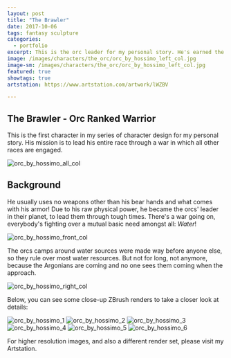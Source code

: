 ```yaml
---
layout: post
title: "The Brawler"
date: 2017-10-06
tags: fantasy sculpture
categories:
  - portfolio
excerpt: This is the orc leader for my personal story. He's earned the name for a reason!
image: /images/characters/the_orc/orc_by_hossimo_left_col.jpg
image-sm: /images/characters/the_orc/orc_by_hossimo_left_col.jpg
featured: true
showtags: true
artstation: https://www.artstation.com/artwork/lWZBV

---
```



## The Brawler - Orc Ranked Warrior

This is the first character in my series of character design for my personal story. His mission is to lead his entire race through a war in which all other races are engaged.
  

<img src="/images/characters/the_orc/orc_by_hossimo_all_col.jpg" alt="orc_by_hossimo_all_col" class="responsive">
  

## Background
  

He usually uses no weapons other than his bear hands and what comes with his armor! Due to his raw physical power, he became the orcs' leader in their planet, to lead them through tough times.
There's a war going on, everybody's fighting over a mutual basic need amongst all: *Water*!

<img src="/images/characters/the_orc/orc_by_hossimo_front_col.jpg" alt="orc_by_hossimo_front_col" class="responsive">

The orcs camps around water sources were made way before anyone else, so they rule over most water resources. But not for long, not anymore, because the Argonians are coming and no one sees them coming when the approach.

<img src="/images/characters/the_orc/orc_by_hossimo_right_col.jpg" alt="orc_by_hossimo_right_col" class="responsive">


  Below, you can see some close-up ZBrush renders to take a closer look at details:

<img src="/images/characters/the_orc/orc_by_hossimo_1.jpg" alt="orc_by_hossimo_1" class="responsive">
<img src="/images/characters/the_orc/orc_by_hossimo_2.jpg" alt="orc_by_hossimo_2" class="responsive">
<img src="/images/characters/the_orc/orc_by_hossimo_3.jpg" alt="orc_by_hossimo_3" class="responsive">
<img src="/images/characters/the_orc/orc_by_hossimo_4.jpg" alt="orc_by_hossimo_4" class="responsive">
<img src="/images/characters/the_orc/orc_by_hossimo_5.jpg" alt="orc_by_hossimo_5" class="responsive">
<img src="/images/characters/the_orc/orc_by_hossimo_6.jpg" alt="orc_by_hossimo_6" class="responsive">


For higher resolution images, and also a different render set, please visit my Artstation.